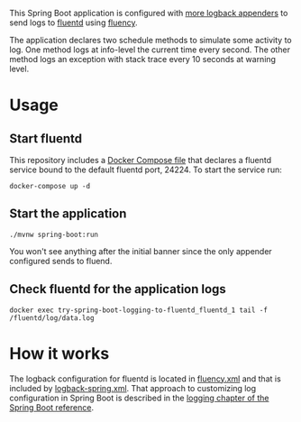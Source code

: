 This Spring Boot application is configured with [more logback appenders](https://github.com/sndyuk/logback-more-appenders) to send logs to [fluentd](https://docs.fluentd.org/) using [fluency](https://github.com/komamitsu/fluency).

The application declares two schedule methods to simulate some activity to log. One method logs at info-level the current time every second. The other method logs an exception with stack trace every 10 seconds at warning level.

# Usage

## Start fluentd

This repository includes a [Docker Compose file](docker-compose.yml) that declares a fluentd service bound to the default fluentd port, 24224. To start the service run:  

```
docker-compose up -d
```

## Start the application

```
./mvnw spring-boot:run
```

You won't see anything after the initial banner since the only appender configured sends to fluend.

## Check fluentd for the application logs

```
docker exec try-spring-boot-logging-to-fluentd_fluentd_1 tail -f /fluentd/log/data.log
```

# How it works

The logback configuration for fluentd is located in [fluency.xml](src/main/resources/fluency.xml) and that is included by [logback-spring.xml](src/main/resources/logback-spring.xml). That approach to customizing log configuration in Spring Boot is described in the [logging chapter of the Spring Boot reference](https://docs.spring.io/spring-boot/docs/current/reference/html/boot-features-logging.html#boot-features-custom-log-configuration).